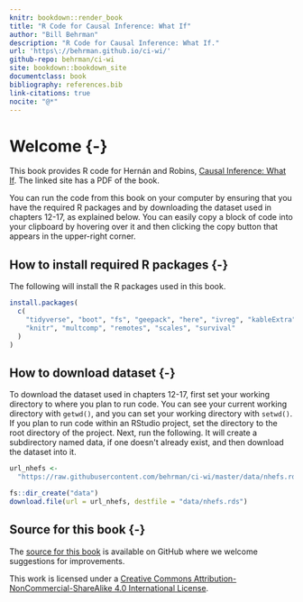 ```yaml
---
knitr: bookdown::render_book
title: "R Code for Causal Inference: What If"
author: "Bill Behrman"
description: "R Code for Causal Inference: What If."
url: 'https\://behrman.github.io/ci-wi/'
github-repo: behrman/ci-wi
site: bookdown::bookdown_site
documentclass: book
bibliography: references.bib
link-citations: true
nocite: "@*"
---
```


# Welcome {-}

This book provides R code for Hernán and Robins, [Causal Inference: What If](https://www.hsph.harvard.edu/miguel-hernan/causal-inference-book/). The linked site has a PDF of the book.

You can run the code from this book on your computer by ensuring that you have the required R packages and by downloading the dataset used in chapters 12-17, as explained below. You can easily copy a block of code into your clipboard by hovering over it and then clicking the copy button that appears in the upper-right corner.

## How to install required R packages {-}

The following will install the R packages used in this book.


```r
install.packages(
  c(
    "tidyverse", "boot", "fs", "geepack", "here", "ivreg", "kableExtra",
    "knitr", "multcomp", "remotes", "scales", "survival"
  )
)
```

## How to download dataset {-}

To download the dataset used in chapters 12-17, first set your working directory to where you plan to run code. You can see your current working directory with `getwd()`, and you can set your working directory with `setwd()`. If you plan to run code within an RStudio project, set the directory to the root directory of the project. Next, run the following. It will create a subdirectory named data, if one doesn't already exist, and then download the dataset into it.


```r
url_nhefs <- 
  "https://raw.githubusercontent.com/behrman/ci-wi/master/data/nhefs.rds"

fs::dir_create("data")
download.file(url = url_nhefs, destfile = "data/nhefs.rds")
```

## Source for this book {-}

The [source for this book](https://github.com/behrman/ci-wi) is available on GitHub where we welcome suggestions for improvements.

This work is licensed under a [Creative Commons Attribution-NonCommercial-ShareAlike 4.0 International License](http://creativecommons.org/licenses/by-nc-sa/4.0/). 
